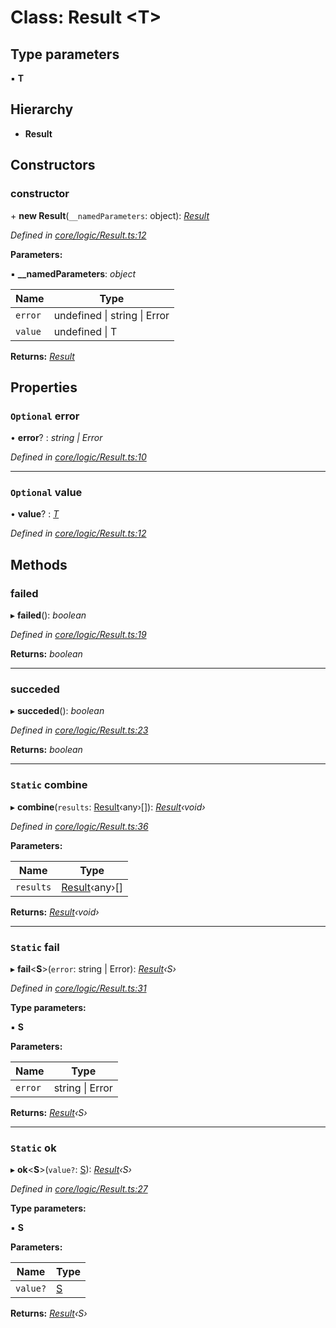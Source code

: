 # Class: Result <**T**>

## Type parameters

▪ **T**

## Hierarchy

* **Result**

## Constructors

###  constructor

\+ **new Result**(`__namedParameters`: object): *[Result](result.md)*

*Defined in [core/logic/Result.ts:12](https://github.com/AlejandroHerr/homieiot.ts/blob/cd91a62/src/core/logic/Result.ts#L12)*

**Parameters:**

▪ **__namedParameters**: *object*

Name | Type |
------ | ------ |
`error` | undefined &#124; string &#124; Error |
`value` | undefined &#124; T |

**Returns:** *[Result](result.md)*

## Properties

### `Optional` error

• **error**? : *string | Error*

*Defined in [core/logic/Result.ts:10](https://github.com/AlejandroHerr/homieiot.ts/blob/cd91a62/src/core/logic/Result.ts#L10)*

___

### `Optional` value

• **value**? : *[T](undefined)*

*Defined in [core/logic/Result.ts:12](https://github.com/AlejandroHerr/homieiot.ts/blob/cd91a62/src/core/logic/Result.ts#L12)*

## Methods

###  failed

▸ **failed**(): *boolean*

*Defined in [core/logic/Result.ts:19](https://github.com/AlejandroHerr/homieiot.ts/blob/cd91a62/src/core/logic/Result.ts#L19)*

**Returns:** *boolean*

___

###  succeded

▸ **succeded**(): *boolean*

*Defined in [core/logic/Result.ts:23](https://github.com/AlejandroHerr/homieiot.ts/blob/cd91a62/src/core/logic/Result.ts#L23)*

**Returns:** *boolean*

___

### `Static` combine

▸ **combine**(`results`: [Result](result.md)‹any›[]): *[Result](result.md)‹void›*

*Defined in [core/logic/Result.ts:36](https://github.com/AlejandroHerr/homieiot.ts/blob/cd91a62/src/core/logic/Result.ts#L36)*

**Parameters:**

Name | Type |
------ | ------ |
`results` | [Result](result.md)‹any›[] |

**Returns:** *[Result](result.md)‹void›*

___

### `Static` fail

▸ **fail**<**S**>(`error`: string | Error): *[Result](result.md)‹S›*

*Defined in [core/logic/Result.ts:31](https://github.com/AlejandroHerr/homieiot.ts/blob/cd91a62/src/core/logic/Result.ts#L31)*

**Type parameters:**

▪ **S**

**Parameters:**

Name | Type |
------ | ------ |
`error` | string &#124; Error |

**Returns:** *[Result](result.md)‹S›*

___

### `Static` ok

▸ **ok**<**S**>(`value?`: [S](undefined)): *[Result](result.md)‹S›*

*Defined in [core/logic/Result.ts:27](https://github.com/AlejandroHerr/homieiot.ts/blob/cd91a62/src/core/logic/Result.ts#L27)*

**Type parameters:**

▪ **S**

**Parameters:**

Name | Type |
------ | ------ |
`value?` | [S](undefined) |

**Returns:** *[Result](result.md)‹S›*
